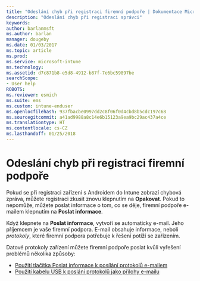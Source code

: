 ```yaml
---
title: "Odeslání chyb při registraci firemní podpoře | Dokumentace Microsoftu"
description: "Odeslání chyb při registraci správci"
keywords: 
author: barlanmsft
ms.author: barlan
manager: dougeby
ms.date: 01/03/2017
ms.topic: article
ms.prod: 
ms.service: microsoft-intune
ms.technology: 
ms.assetid: d7c871b8-e5d8-4912-b87f-7e6bc59897be
searchScope:
- User help
ROBOTS: 
ms.reviewer: esmich
ms.suite: ems
ms.custom: intune-enduser
ms.openlocfilehash: 937fbacbe0997dd2c8f06f0d4cbd8b5cdc197c68
ms.sourcegitcommit: a41ad9988a8c14e6b15123a9ea9bc29ac437a4ce
ms.translationtype: HT
ms.contentlocale: cs-CZ
ms.lasthandoff: 01/25/2018
---
```

# <a name="send-enrollment-errors-to-your-company-support"></a>Odeslání chyb při registraci firemní podpoře

Pokud se při registraci zařízení s Androidem do Intune zobrazí chybová zpráva, můžete registraci zkusit znovu klepnutím na **Opakovat**. Pokud to nepomůže, můžete poslat informace o tom, co se děje, firemní podpoře e-mailem klepnutím na **Poslat informace**.

Když klepnete na **Poslat informace**, vytvoří se automaticky e-mail. Jeho příjemcem je vaše firemní podpora. E-mail obsahuje informace, neboli _protokoly_, které firemní podpora potřebuje k řešení potíží se zařízením.

Datové protokoly zařízení můžete firemní podpoře poslat kvůli vyřešení problémů několika způsoby:

- [Použití tlačítka Poslat informace k posílání protokolů e-mailem](send-logs-to-your-it-admin-by-email-android.md)
- [Použití kabelu USB k poslání protokolů jako přílohy e-mailu](send-logs-to-your-it-admin-using-cable-android.md)

